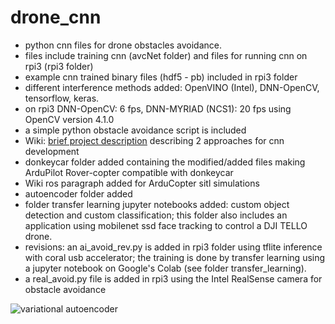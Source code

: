 # drone_cnn
* python cnn files for drone obstacles avoidance.
* files include training cnn (avcNet folder) and files for running cnn on rpi3 (rpi3 folder)
* example cnn trained binary files (hdf5 - pb) included in rpi3 folder
* different interference methods added: OpenVINO (Intel), DNN-OpenCV, tensorflow, keras.
* on rpi3 DNN-OpenCV: 6 fps, DNN-MYRIAD (NCS1): 20 fps using OpenCV version 4.1.0
* a simple python obstacle avoidance script is included
* Wiki: [brief project description](https://github.com/avncalst/drone_cnn/wiki) describing 2 approaches for cnn development
* donkeycar folder added containing the modified/added files making ArduPilot Rover-copter compatible with donkeycar
* Wiki ros paragraph added for ArduCopter sitl simulations
* autoencoder folder added
* folder transfer learning jupyter notebooks added: custom object detection and custom classification; this folder also includes an application using mobilenet ssd face tracking to control a DJI TELLO drone. 
* revisions: an ai_avoid_rev.py is added in rpi3 folder using tflite inference with coral usb accelerator; the training is done by transfer learning using a jupyter notebook on Google's Colab (see folder transfer_learning).
* a real_avoid.py file is added in rpi3 using the Intel RealSense camera for obstacle avoidance

![variational autoencoder](https://github.com/avncalst/drone_cnn/blob/master/images/test29.png)


